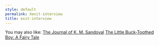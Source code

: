 ```yaml
---
style: default
permalink: Xexit-interview
title: exit-interview
---
```

You may also like:
[The Journal of K. M. Sandoval](http://scp-wiki.net/the-journal-of-k-m-sandoval)
[The Little Buck-Toothed Boy: A Fairy Tale](http://scp-wiki.net/a-fairy-tale)